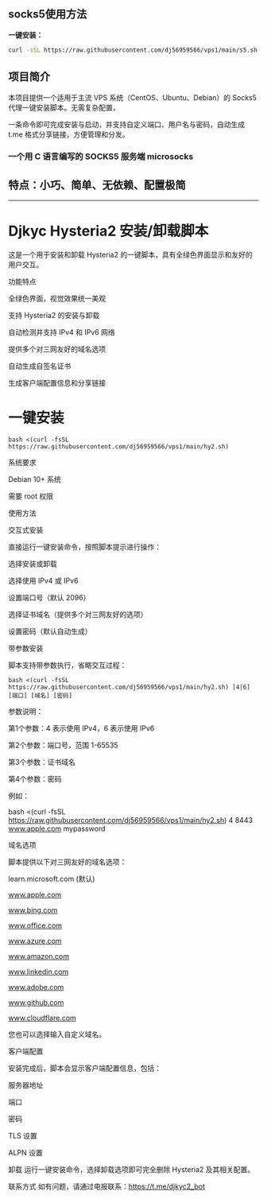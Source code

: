 ## socks5使用方法

**一键安装：**

```bash
curl -sSL https://raw.githubusercontent.com/dj56959566/vps1/main/s5.sh | bash

```
## 项目简介

本项目提供一个适用于主流 VPS 系统（CentOS、Ubuntu、Debian）的 Socks5 代理一键安装脚本。无需复杂配置，

一条命令即可完成安装与启动，并支持自定义端口、用户名与密码，自动生成 t.me 格式分享链接，方便管理和分发。



### 一个用 C 语言编写的 SOCKS5 服务端  microsocks

特点：小巧、简单、无依赖、配置极简
-------------------------------------------------------------------------------------
-------------------------------------------------------------------------------------

# Djkyc Hysteria2 安装/卸载脚本
 这是一个用于安装和卸载 Hysteria2 的一键脚本，具有全绿色界面显示和友好的用户交互。

功能特点

全绿色界面，视觉效果统一美观

支持 Hysteria2 的安装与卸载

自动检测并支持 IPv4 和 IPv6 网络

提供多个对三网友好的域名选项

自动生成自签名证书

生成客户端配置信息和分享链接



# 一键安装

```
bash <(curl -fsSL https://raw.githubusercontent.com/dj56959566/vps1/main/hy2.sh)

```

系统要求

Debian 10+ 系统

需要 root 权限

使用方法

交互式安装

直接运行一键安装命令，按照脚本提示进行操作：

选择安装或卸载

选择使用 IPv4 或 IPv6

设置端口号（默认 2096）

选择证书域名（提供多个对三网友好的选项）

设置密码（默认自动生成）

带参数安装

脚本支持带参数执行，省略交互过程：

```
bash <(curl -fsSL https://raw.githubusercontent.com/dj56959566/vps1/main/hy2.sh) [4|6] [端口] [域名] [密码]
```

参数说明：

第1个参数：4 表示使用 IPv4，6 表示使用 IPv6

第2个参数：端口号，范围 1-65535

第3个参数：证书域名

第4个参数：密码

例如：

bash <(curl -fsSL https://raw.githubusercontent.com/dj56959566/vps1/main/hy2.sh) 4 8443 www.apple.com mypassword

域名选项

脚本提供以下对三网友好的域名选项：

learn.microsoft.com (默认)

www.apple.com

www.bing.com

www.office.com

www.azure.com

www.amazon.com

www.linkedin.com

www.adobe.com

www.github.com

www.cloudflare.com

您也可以选择输入自定义域名。

客户端配置

安装完成后，脚本会显示客户端配置信息，包括：

服务器地址

端口

密码

TLS 设置

ALPN 设置

卸载
运行一键安装命令，选择卸载选项即可完全删除 Hysteria2 及其相关配置。

联系方式
如有问题，请通过电报联系：https://t.me/djkyc2_bot



